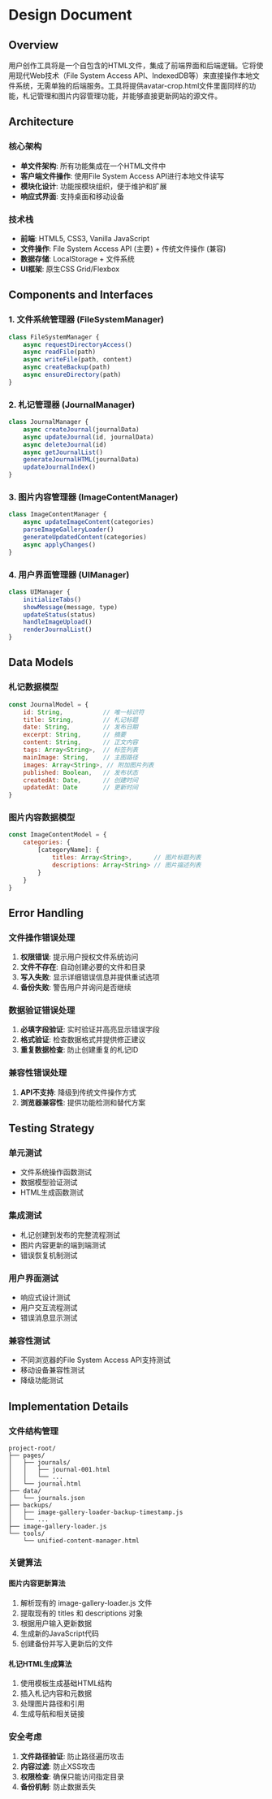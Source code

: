 # Design Document

## Overview

用户创作工具将是一个自包含的HTML文件，集成了前端界面和后端逻辑。它将使用现代Web技术（File System Access API、IndexedDB等）来直接操作本地文件系统，无需单独的后端服务。工具将提供avatar-crop.html文件里面同样的功能，札记管理和图片内容管理功能，并能够直接更新网站的源文件。

## Architecture

### 核心架构
- **单文件架构**: 所有功能集成在一个HTML文件中
- **客户端文件操作**: 使用File System Access API进行本地文件读写
- **模块化设计**: 功能按模块组织，便于维护和扩展
- **响应式界面**: 支持桌面和移动设备

### 技术栈
- **前端**: HTML5, CSS3, Vanilla JavaScript
- **文件操作**: File System Access API (主要) + 传统文件操作 (兼容)
- **数据存储**: LocalStorage + 文件系统
- **UI框架**: 原生CSS Grid/Flexbox

## Components and Interfaces

### 1. 文件系统管理器 (FileSystemManager)
```javascript
class FileSystemManager {
    async requestDirectoryAccess()
    async readFile(path)
    async writeFile(path, content)
    async createBackup(path)
    async ensureDirectory(path)
}
```

### 2. 札记管理器 (JournalManager)
```javascript
class JournalManager {
    async createJournal(journalData)
    async updateJournal(id, journalData)
    async deleteJournal(id)
    async getJournalList()
    generateJournalHTML(journalData)
    updateJournalIndex()
}
```

### 3. 图片内容管理器 (ImageContentManager)
```javascript
class ImageContentManager {
    async updateImageContent(categories)
    parseImageGalleryLoader()
    generateUpdatedContent(categories)
    async applyChanges()
}
```

### 4. 用户界面管理器 (UIManager)
```javascript
class UIManager {
    initializeTabs()
    showMessage(message, type)
    updateStatus(status)
    handleImageUpload()
    renderJournalList()
}
```

## Data Models

### 札记数据模型
```javascript
const JournalModel = {
    id: String,           // 唯一标识符
    title: String,        // 札记标题
    date: String,         // 发布日期
    excerpt: String,      // 摘要
    content: String,      // 正文内容
    tags: Array<String>,  // 标签列表
    mainImage: String,    // 主图路径
    images: Array<String>, // 附加图片列表
    published: Boolean,   // 发布状态
    createdAt: Date,      // 创建时间
    updatedAt: Date       // 更新时间
}
```

### 图片内容数据模型
```javascript
const ImageContentModel = {
    categories: {
        [categoryName]: {
            titles: Array<String>,      // 图片标题列表
            descriptions: Array<String> // 图片描述列表
        }
    }
}
```

## Error Handling

### 文件操作错误处理
1. **权限错误**: 提示用户授权文件系统访问
2. **文件不存在**: 自动创建必要的文件和目录
3. **写入失败**: 显示详细错误信息并提供重试选项
4. **备份失败**: 警告用户并询问是否继续

### 数据验证错误处理
1. **必填字段验证**: 实时验证并高亮显示错误字段
2. **格式验证**: 检查数据格式并提供修正建议
3. **重复数据检查**: 防止创建重复的札记ID

### 兼容性错误处理
1. **API不支持**: 降级到传统文件操作方式
2. **浏览器兼容性**: 提供功能检测和替代方案

## Testing Strategy

### 单元测试
- 文件系统操作函数测试
- 数据模型验证测试
- HTML生成函数测试

### 集成测试
- 札记创建到发布的完整流程测试
- 图片内容更新的端到端测试
- 错误恢复机制测试

### 用户界面测试
- 响应式设计测试
- 用户交互流程测试
- 错误消息显示测试

### 兼容性测试
- 不同浏览器的File System Access API支持测试
- 移动设备兼容性测试
- 降级功能测试

## Implementation Details

### 文件结构管理
```
project-root/
├── pages/
│   ├── journals/
│   │   ├── journal-001.html
│   │   └── ...
│   └── journal.html
├── data/
│   └── journals.json
├── backups/
│   ├── image-gallery-loader-backup-timestamp.js
│   └── ...
├── image-gallery-loader.js
└── tools/
    └── unified-content-manager.html
```

### 关键算法

#### 图片内容更新算法
1. 解析现有的 image-gallery-loader.js 文件
2. 提取现有的 titles 和 descriptions 对象
3. 根据用户输入更新数据
4. 生成新的JavaScript代码
5. 创建备份并写入更新后的文件

#### 札记HTML生成算法
1. 使用模板生成基础HTML结构
2. 插入札记内容和元数据
3. 处理图片路径和引用
4. 生成导航和相关链接

### 安全考虑
1. **文件路径验证**: 防止路径遍历攻击
2. **内容过滤**: 防止XSS攻击
3. **权限检查**: 确保只能访问指定目录
4. **备份机制**: 防止数据丢失